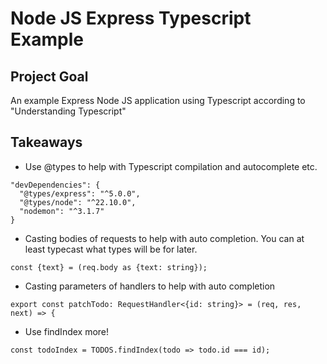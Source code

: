 # Node JS Express Typescript Example

## Project Goal

An example Express Node JS application using Typescript according to "Understanding Typescript"

## Takeaways
- Use @types to help with Typescript compilation and autocomplete etc.
```
"devDependencies": {
  "@types/express": "^5.0.0",
  "@types/node": "^22.10.0",
  "nodemon": "^3.1.7"
}
```
- Casting bodies of requests to help with auto completion. You can at least typecast what types will be for later.
```
const {text} = (req.body as {text: string});
```
- Casting parameters of handlers to help with auto completion
```
export const patchTodo: RequestHandler<{id: string}> = (req, res, next) => {
```
- Use findIndex more!
```
const todoIndex = TODOS.findIndex(todo => todo.id === id);
```
